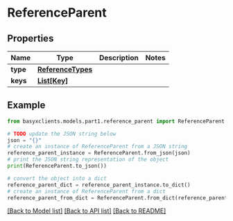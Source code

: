 # ReferenceParent


## Properties

Name | Type | Description | Notes
------------ | ------------- | ------------- | -------------
**type** | [**ReferenceTypes**](ReferenceTypes.md) |  | 
**keys** | [**List[Key]**](Key.md) |  | 

## Example

```python
from basyxclients.models.part1.reference_parent import ReferenceParent

# TODO update the JSON string below
json = "{}"
# create an instance of ReferenceParent from a JSON string
reference_parent_instance = ReferenceParent.from_json(json)
# print the JSON string representation of the object
print(ReferenceParent.to_json())

# convert the object into a dict
reference_parent_dict = reference_parent_instance.to_dict()
# create an instance of ReferenceParent from a dict
reference_parent_from_dict = ReferenceParent.from_dict(reference_parent_dict)
```
[[Back to Model list]](../README.md#documentation-for-models) [[Back to API list]](../README.md#documentation-for-api-endpoints) [[Back to README]](../README.md)


